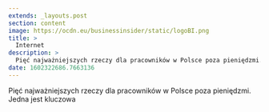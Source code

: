 ```yaml
--- 
extends: _layouts.post 
section: content 
image: https://ocdn.eu/businessinsider/static/logoBI.png 
title: > 
  Internet 
description: > 
  Pięć najważniejszych rzeczy dla pracowników w Polsce poza pieniędzmi.Jedna jest kluczowa 
date: 1602322686.7663136 
--- 
```

Pięć najważniejszych rzeczy dla pracowników w Polsce poza pieniędzmi. Jedna jest kluczowa